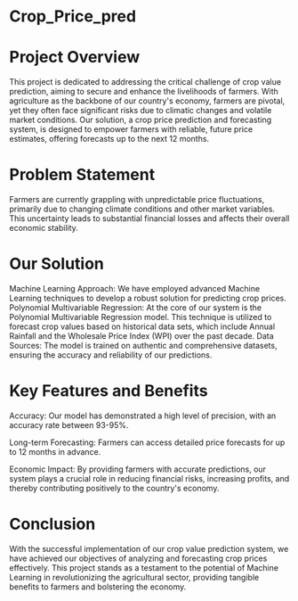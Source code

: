 # Crop_Price_pred

# Project Overview
This project is dedicated to addressing the critical challenge of crop value prediction, aiming to secure and enhance the livelihoods of farmers. With agriculture as the backbone of our country's economy, farmers are pivotal, yet they often face significant risks due to climatic changes and volatile market conditions. Our solution, a crop price prediction and forecasting system, is designed to empower farmers with reliable, future price estimates, offering forecasts up to the next 12 months.

# Problem Statement
Farmers are currently grappling with unpredictable price fluctuations, primarily due to changing climate conditions and other market variables. This uncertainty leads to substantial financial losses and affects their overall economic stability.

# Our Solution
Machine Learning Approach: We have employed advanced Machine Learning techniques to develop a robust solution for predicting crop prices.
Polynomial Multivariable Regression: At the core of our system is the Polynomial Multivariable Regression model. This technique is utilized to forecast crop values based on historical data sets, which include Annual Rainfall and the Wholesale Price Index (WPI) over the past decade.
Data Sources: The model is trained on authentic and comprehensive datasets, ensuring the accuracy and reliability of our predictions.

# Key Features and Benefits
Accuracy: Our model has demonstrated a high level of precision, with an accuracy rate between 93-95%.


Long-term Forecasting: Farmers can access detailed price forecasts for up to 12 months in advance.


Economic Impact: By providing farmers with accurate predictions, our system plays a crucial role in reducing financial risks, increasing profits, and thereby contributing positively to the country's economy.

# Conclusion
With the successful implementation of our crop value prediction system, we have achieved our objectives of analyzing and forecasting crop prices effectively. This project stands as a testament to the potential of Machine Learning in revolutionizing the agricultural sector, providing tangible benefits to farmers and bolstering the economy.
